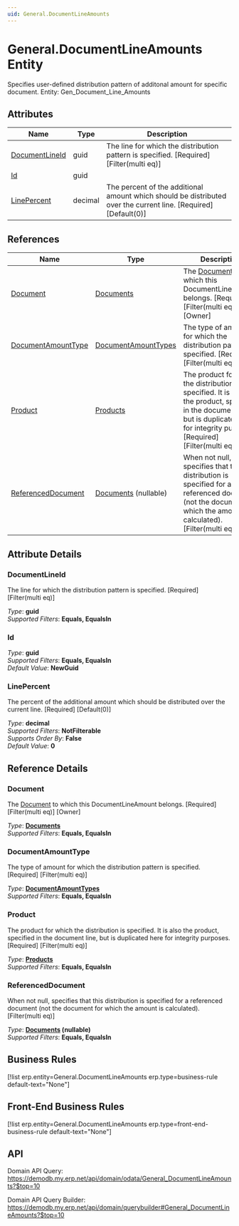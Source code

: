 ```yaml
---
uid: General.DocumentLineAmounts
---
```

# General.DocumentLineAmounts Entity

Specifies user-defined distribution pattern of additonal amount for specific document. Entity: Gen_Document_Line_Amounts

## Attributes

| Name | Type | Description |
| ---- | ---- | --- |
| [DocumentLineId](General.DocumentLineAmounts.md#documentlineid) | guid | The line for which the distribution pattern is specified. [Required] [Filter(multi eq)] 
| [Id](General.DocumentLineAmounts.md#id) | guid |  
| [LinePercent](General.DocumentLineAmounts.md#linepercent) | decimal | The percent of the additional amount which should be distributed over the current line. [Required] [Default(0)] 

## References

| Name | Type | Description |
| ---- | ---- | --- |
| [Document](General.DocumentLineAmounts.md#document) | [Documents](General.Documents.md) | The [Document](General.DocumentLineAmounts.md#document) to which this DocumentLineAmount belongs. [Required] [Filter(multi eq)] [Owner] |
| [DocumentAmountType](General.DocumentLineAmounts.md#documentamounttype) | [DocumentAmountTypes](General.DocumentAmountTypes.md) | The type of amount for which the distribution pattern is specified. [Required] [Filter(multi eq)] |
| [Product](General.DocumentLineAmounts.md#product) | [Products](General.Products.Products.md) | The product for which the distribution is specified. It is also the product, specified in the document line, but is duplicated here for integrity purposes. [Required] [Filter(multi eq)] |
| [ReferencedDocument](General.DocumentLineAmounts.md#referenceddocument) | [Documents](General.Documents.md) (nullable) | When not null, specifies that this distribution is specified for a referenced document (not the document for which the amount is calculated). [Filter(multi eq)] |


## Attribute Details

### DocumentLineId

The line for which the distribution pattern is specified. [Required] [Filter(multi eq)]

_Type_: **guid**  
_Supported Filters_: **Equals, EqualsIn**  

### Id

_Type_: **guid**  
_Supported Filters_: **Equals, EqualsIn**  
_Default Value_: **NewGuid**  

### LinePercent

The percent of the additional amount which should be distributed over the current line. [Required] [Default(0)]

_Type_: **decimal**  
_Supported Filters_: **NotFilterable**  
_Supports Order By_: **False**  
_Default Value_: **0**  


## Reference Details

### Document

The [Document](General.DocumentLineAmounts.md#document) to which this DocumentLineAmount belongs. [Required] [Filter(multi eq)] [Owner]

_Type_: **[Documents](General.Documents.md)**  
_Supported Filters_: **Equals, EqualsIn**  

### DocumentAmountType

The type of amount for which the distribution pattern is specified. [Required] [Filter(multi eq)]

_Type_: **[DocumentAmountTypes](General.DocumentAmountTypes.md)**  
_Supported Filters_: **Equals, EqualsIn**  

### Product

The product for which the distribution is specified. It is also the product, specified in the document line, but is duplicated here for integrity purposes. [Required] [Filter(multi eq)]

_Type_: **[Products](General.Products.Products.md)**  
_Supported Filters_: **Equals, EqualsIn**  

### ReferencedDocument

When not null, specifies that this distribution is specified for a referenced document (not the document for which the amount is calculated). [Filter(multi eq)]

_Type_: **[Documents](General.Documents.md) (nullable)**  
_Supported Filters_: **Equals, EqualsIn**  



## Business Rules

[!list erp.entity=General.DocumentLineAmounts erp.type=business-rule default-text="None"]

## Front-End Business Rules

[!list erp.entity=General.DocumentLineAmounts erp.type=front-end-business-rule default-text="None"]

## API

Domain API Query:
<https://demodb.my.erp.net/api/domain/odata/General_DocumentLineAmounts?$top=10>

Domain API Query Builder:
<https://demodb.my.erp.net/api/domain/querybuilder#General_DocumentLineAmounts?$top=10>

